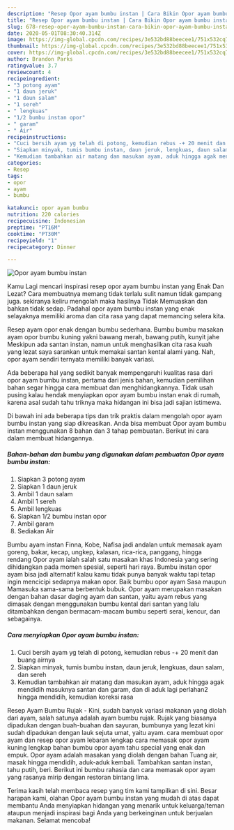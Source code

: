 ```yaml
---
description: "Resep Opor ayam bumbu instan | Cara Bikin Opor ayam bumbu instan Yang Bisa Manjain Lidah"
title: "Resep Opor ayam bumbu instan | Cara Bikin Opor ayam bumbu instan Yang Bisa Manjain Lidah"
slug: 678-resep-opor-ayam-bumbu-instan-cara-bikin-opor-ayam-bumbu-instan-yang-bisa-manjain-lidah
date: 2020-05-01T08:30:40.314Z
image: https://img-global.cpcdn.com/recipes/3e532bd88beecee1/751x532cq70/opor-ayam-bumbu-instan-foto-resep-utama.jpg
thumbnail: https://img-global.cpcdn.com/recipes/3e532bd88beecee1/751x532cq70/opor-ayam-bumbu-instan-foto-resep-utama.jpg
cover: https://img-global.cpcdn.com/recipes/3e532bd88beecee1/751x532cq70/opor-ayam-bumbu-instan-foto-resep-utama.jpg
author: Brandon Parks
ratingvalue: 3.7
reviewcount: 4
recipeingredient:
- "3 potong ayam"
- "1 daun jeruk"
- "1 daun salam"
- "1 sereh"
- " lengkuas"
- "1/2 bumbu instan opor"
- " garam"
- " Air"
recipeinstructions:
- "Cuci bersih ayam yg telah di potong, kemudian rebus -+ 20 menit dan buang airnya"
- "Siapkan minyak, tumis bumbu instan, daun jeruk, lengkuas, daun salam, dan sereh"
- "Kemudian tambahkan air matang dan masukan ayam, aduk hingga agak mendidih masuknya santan dan garam, dan di aduk lagi perlahan2 hingga mendidih, kemudian koreksi rasa"
categories:
- Resep
tags:
- opor
- ayam
- bumbu

katakunci: opor ayam bumbu 
nutrition: 220 calories
recipecuisine: Indonesian
preptime: "PT16M"
cooktime: "PT30M"
recipeyield: "1"
recipecategory: Dinner

---
```



![Opor ayam bumbu instan](https://img-global.cpcdn.com/recipes/3e532bd88beecee1/751x532cq70/opor-ayam-bumbu-instan-foto-resep-utama.jpg)

Kamu Lagi mencari inspirasi resep opor ayam bumbu instan yang Enak Dan Lezat? Cara membuatnya memang tidak terlalu sulit namun tidak gampang juga. sekiranya keliru mengolah maka hasilnya Tidak Memuaskan dan bahkan tidak sedap. Padahal opor ayam bumbu instan yang enak selayaknya memiliki aroma dan cita rasa yang dapat memancing selera kita.

Resep ayam opor enak dengan bumbu sederhana. Bumbu bumbu masakan ayam opor bumbu kuning yakni bawang merah, bawang putih, kunyit jahe Meskipun ada santan instan, namun untuk menghasilkan cita rasa kuah yang lezat saya sarankan untuk memakai santan kental alami yang. Nah, opor ayam sendiri ternyata memiliki banyak variasi.

Ada beberapa hal yang sedikit banyak mempengaruhi kualitas rasa dari opor ayam bumbu instan, pertama dari jenis bahan, kemudian pemilihan bahan segar hingga cara membuat dan menghidangkannya. Tidak usah pusing kalau hendak menyiapkan opor ayam bumbu instan enak di rumah, karena asal sudah tahu triknya maka hidangan ini bisa jadi sajian istimewa.


Di bawah ini ada beberapa tips dan trik praktis dalam mengolah opor ayam bumbu instan yang siap dikreasikan. Anda bisa membuat Opor ayam bumbu instan menggunakan 8 bahan dan 3 tahap pembuatan. Berikut ini cara dalam membuat hidangannya.

<!--inarticleads1-->

##### Bahan-bahan dan bumbu yang digunakan dalam pembuatan Opor ayam bumbu instan:

1. Siapkan 3 potong ayam
1. Siapkan 1 daun jeruk
1. Ambil 1 daun salam
1. Ambil 1 sereh
1. Ambil  lengkuas
1. Siapkan 1/2 bumbu instan opor
1. Ambil  garam
1. Sediakan  Air


Bumbu ayam instan Finna, Kobe, Nafisa jadi andalan untuk memasak ayam goreng, bakar, kecap, ungkep, kalasan, rica-rica, panggang, hingga rendang Opor ayam ialah salah satu masakan khas Indonesia yang sering dihidangkan pada momen spesial, seperti hari raya. Bumbu instan opor ayam bisa jadi alternatif kalau kamu tidak punya banyak waktu tapi tetap ingin mencicipi sedapnya makan opor. Baik bumbu opor ayam Sasa maupun Mamasuka sama-sama berbentuk bubuk. Opor ayam merupakan masakan dengan bahan dasar daging ayam dan santan, yaitu ayam rebus yang dimasak dengan menggunakan bumbu kental dari santan yang lalu ditambahkan dengan bermacam-macam bumbu seperti serai, kencur, dan sebagainya. 

<!--inarticleads2-->

##### Cara menyiapkan Opor ayam bumbu instan:

1. Cuci bersih ayam yg telah di potong, kemudian rebus -+ 20 menit dan buang airnya
1. Siapkan minyak, tumis bumbu instan, daun jeruk, lengkuas, daun salam, dan sereh
1. Kemudian tambahkan air matang dan masukan ayam, aduk hingga agak mendidih masuknya santan dan garam, dan di aduk lagi perlahan2 hingga mendidih, kemudian koreksi rasa


Resep Ayam Bumbu Rujak - Kini, sudah banyak variasi makanan yang diolah dari ayam, salah satunya adalah ayam bumbu rujak. Rujak yang biasanya dipadukan dengan buah-buahan dan sayuran, bumbunya yang lezat kini sudah dipadukan dengan lauk sejuta umat, yaitu ayam. cara membuat opor ayam dan resep opor ayam lebaran lengkap cara memasak opor ayam kuning lengkap bahan bumbu opor ayam tahu special yang enak dan empuk. Opor ayam adalah masakan yang diolah dengan bahan Tuang air, masak hingga mendidih, aduk-aduk kembali. Tambahkan santan instan, tahu putih, beri. Berikut ini bumbu rahasia dan cara memasak opor ayam yang rasanya mirip dengan restoran bintang lima. 

Terima kasih telah membaca resep yang tim kami tampilkan di sini. Besar harapan kami, olahan Opor ayam bumbu instan yang mudah di atas dapat membantu Anda menyiapkan hidangan yang menarik untuk keluarga/teman ataupun menjadi inspirasi bagi Anda yang berkeinginan untuk berjualan makanan. Selamat mencoba!
